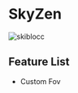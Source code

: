 # SkyZen
![skiblocc](https://github.com/zenxs/SkyZen/assets/45582571/211ebd24-39c1-44c2-accc-9024d5647503)

## Feature List
- Custom Fov
